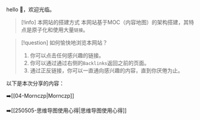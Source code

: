 ---
--- 

hello 👋，欢迎光临。

> [!info] 本网站的搭建方式
> 本网站基于MOC（内容地图）的架构搭建，其特点是原子化和使用大量`链接`。


> [!question] 如何愉快地浏览本网站？
> 1. 你可以点击任何感兴趣的链接。
> 2. 你可以通过通过右侧的`Backlinks`返回之前的页面。
> 3. 通过正反链接，你可以一直通向感兴趣的内容，直到你厌倦为止。

以下是本次分享的内容：

➡️[[04-Mornczp|Mornczp]]

➡️[[250505-思维导图使用心得|思维导图使用心得]]